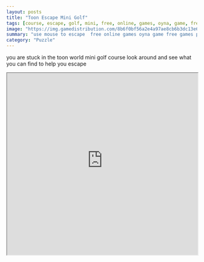 ```yaml
---
layout: posts
title: "Toon Escape Mini Golf"
tags: [course, escape, golf, mini, free, online, games, oyna, game, free, games, play, play, games]
image: "https://img.gamedistribution.com/8b6f0bf56a2e4a97ae8cb6b3dc13e639.jpg"
summary: "use mouse to escape  free online games oyna game free games play play games"
category: "Puzzle"
---
```


you are stuck in the toon world mini golf course look around and see what you can find to help you escape

<iframe width="100%" height="480px;" src="https://flash.gamedistribution.com?game=8b6f0bf56a2e4a97ae8cb6b3dc13e639"></iframe>